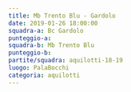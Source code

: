 ```yaml
---
title: Mb Trento Blu - Gardolo
date: 2019-01-26 18:00:00
squadra-a: Bc Gardolo
punteggio-a: 
squadra-b: Mb Trento Blu
punteggio-b: 
partite/squadra: aquilotti-18-19
luogo: PalaBocchi
categoria: aquilotti
---
```


